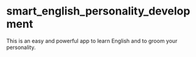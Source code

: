 # smart_english_personality_development
This is an easy and powerful app to learn English and to groom your personality.
